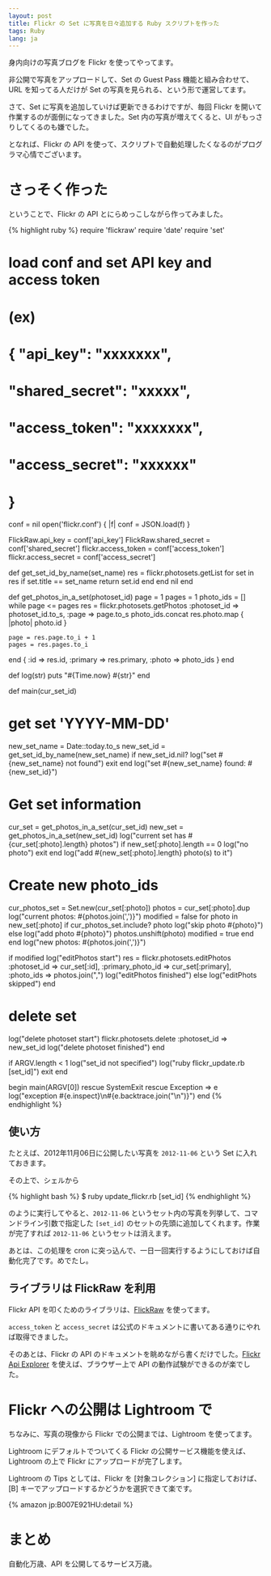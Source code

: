 ```yaml
---
layout: post
title: Flickr の Set に写真を日々追加する Ruby スクリプトを作った
tags: Ruby
lang: ja
---
```

身内向けの写真ブログを Flickr を使ってやってます。

非公開で写真をアップロードして、Set の Guest Pass 機能と組み合わせて、URL を知ってる人だけが Set の写真を見られる、という形で運営してます。

さて、Set に写真を追加していけば更新できるわけですが、毎回 Flickr を開いて作業するのが面倒になってきました。Set 内の写真が増えてくると、UI がもっさりしてくるのも嫌でした。

となれば、Flickr の API を使って、スクリプトで自動処理したくなるのがプログラマ心情でございます。


さっそく作った
==============

ということで、Flickr の API とにらめっこしながら作ってみました。

{% highlight ruby %}
require 'flickraw'
require 'date'
require 'set'

# load conf and set API key and access token
# (ex)
# { "api_key": "xxxxxxx",
#  "shared_secret": "xxxxx",
#  "access_token": "xxxxxxx",
#  "access_secret": "xxxxxx"
# }
conf = nil
open('flickr.conf') { |f|
  conf = JSON.load(f)
}

FlickRaw.api_key = conf['api_key']
FlickRaw.shared_secret = conf['shared_secret']
flickr.access_token = conf['access_token']
flickr.access_secret = conf['access_secret']


def get_set_id_by_name(set_name)
  res = flickr.photosets.getList
  for set in res
    if set.title == set_name
      return set.id
    end
  end
  nil
end

def get_photos_in_a_set(photoset_id)
  page = 1
  pages = 1
  photo_ids = []
  while page <= pages
    res = flickr.photosets.getPhotos :photoset_id => photoset_id.to_s,
                                     :page => page.to_s
    photo_ids.concat res.photo.map { |photo| photo.id }

    page = res.page.to_i + 1
    pages = res.pages.to_i
  end
  { :id => res.id,
    :primary => res.primary, 
    :photo => photo_ids }
end

def log(str)
  puts "#{Time.now} #{str}"
end


def main(cur_set_id)
  # get set 'YYYY-MM-DD'
  new_set_name = Date::today.to_s
  new_set_id = get_set_id_by_name(new_set_name)
  if new_set_id.nil?
    log("set #{new_set_name} not found")
    exit
  end
  log("set #{new_set_name} found: #{new_set_id}")

  # Get set information
  cur_set = get_photos_in_a_set(cur_set_id)
  new_set = get_photos_in_a_set(new_set_id)
  log("current set has #{cur_set[:photo].length} photos")
  if new_set[:photo].length == 0
    log("no photo")
    exit
  end
  log("add #{new_set[:photo].length} photo(s) to it")

  # Create new photo_ids
  cur_photos_set = Set.new(cur_set[:photo])
  photos = cur_set[:photo].dup
  log("current photos: #{photos.join(',')}")
  modified = false
  for photo in new_set[:photo]
    if cur_photos_set.include? photo
      log("skip photo #{photo}")
    else
      log("add photo #{photo}")
      photos.unshift(photo) 
      modified = true
    end
  end
  log("new photos: #{photos.join(',')}")

  if modified
    log("editPhotos start")
    res = flickr.photosets.editPhotos :photoset_id => cur_set[:id],
                                      :primary_photo_id => cur_set[:primary],
                                      :photo_ids => photos.join(",")
    log("editPhotos finished")
  else
    log("editPhots skipped")
  end

  # delete set
  log("delete photoset start")
  flickr.photosets.delete :photoset_id => new_set_id
  log("delete photoset finished")
end


if ARGV.length < 1
  log("set_id not specified")
  log("ruby flickr_update.rb [set_id]")
  exit
end

begin
  main(ARGV[0])
rescue SystemExit
rescue Exception => e
  log("exception #{e.inspect}\n#{e.backtrace.join("\n")}")
end
{% endhighlight %}


使い方
------

たとえば、2012年11月06日に公開したい写真を `2012-11-06` という Set に入れておきます。

その上で、シェルから

{% highlight bash %}
$ ruby update_flickr.rb [set_id]
{% endhighlight %}

のように実行してやると、`2012-11-06` というセット内の写真を列挙して、コマンドライン引数で指定した `[set_id]` のセットの先頭に追加してくれます。作業が完了すれば `2012-11-06` というセットは消えます。

あとは、この処理を cron に突っ込んで、一日一回実行するようにしておけば自動化完了です。めでたし。


ライブラリは FlickRaw を利用
----------------------------

Flickr API を叩くためのライブラリは、[FlickRaw](https://github.com/hanklords/flickraw/) を使ってます。

`access_token` と `access_secret` は公式のドキュメントに書いてある通りにやれば取得できました。

そのあとは、Flickr の API のドキュメントを眺めながら書くだけでした。[Flickr Api Explorer](http://www.flickr.com/services/api/explore/flickr.photos.getRecent) を使えば、ブラウザー上で API の動作試験ができるのが楽でした。


Flickr への公開は Lightroom で
==============================

ちなみに、写真の現像から Flickr での公開までは、Lightroom を使ってます。

Lightroom にデフォルトでついてくる Flickr の公開サービス機能を使えば、Lightroom の上で Flickr にアップロードが完了します。

Lightroom の Tips としては、Flickr を [対象コレクション] に指定しておけば、[B] キーでアップロードするかどうかを選択できて楽です。

{% amazon jp:B007E921HU:detail %}


まとめ
======

自動化万歳、API を公開してるサービス万歳。
